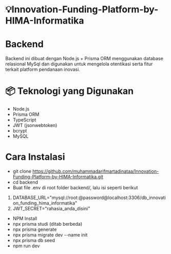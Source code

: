 # 💡Innovation-Funding-Platform-by-HIMA-Informatika
# Backend
Backend ini dibuat dengan Node.js + Prisma ORM menggunakan database relasional MySql dan digunakan untuk mengelola otentikasi serta fitur terkait platform pendanaan inovasi.
# 📦 Teknologi yang Digunakan
- Node.js
- Prisma ORM
- TypeScript
- JWT (jsonwebtoken)
- bcrypt
- MySQL

# Cara Instalasi 
- git clone https://github.com/muhammadarifmartadinataa/Innovation-Funding-Platform-by-HIMA-Informatika.git
- cd backend
- Buat file .env di root folder backend/, lalu isi seperti berikut
1. DATABASE_URL="mysql://root:@password@localhost:3306/db_innovation_funding_hima_informatika"
2. JWT_SECRET="rahasia_anda_disini"
- NPM Install
- npx prisma studi (ditab berbeda)
- npx prisma generate
- npx prisma migrate dev --name init
- npx prisma db seed
- npm run dev

